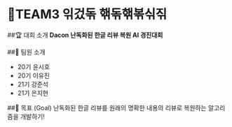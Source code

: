 # 🐥TEAM3 읶겄돆 핶돆핶볶싞짂

##🏆 대회 소개
**Dacon 난독화된 한글 리뷰 복원 AI 경진대회**

##👥 팀원 소개
- 20기 윤시호
- 20기 이유진
- 21기 강준석
- 21기 은지현

##🎯 목표 (Goal)
난독화된 한글 리뷰를 원래의 명확한 내용의 리뷰로 복원하는 알고리즘을 개발하기!

